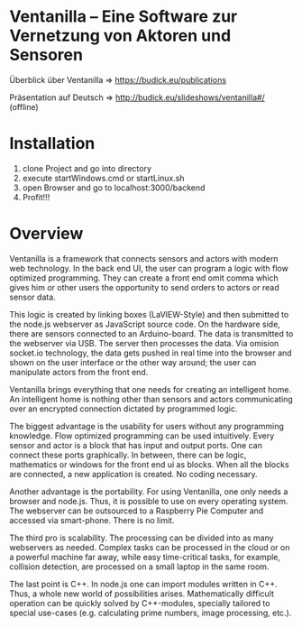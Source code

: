 Ventanilla – Eine Software zur Vernetzung von Aktoren und Sensoren
===============================================

Überblick über Ventanilla => https://budick.eu/publications

Präsentation auf Deutsch => http://budick.eu/slideshows/ventanilla#/ (offline)

Installation
========
1. clone Project and go into directory
2. execute startWindows.cmd or startLinux.sh
3. open Browser and go to localhost:3000/backend
4. Profit!!!

Overview
========

Ventanilla is a framework that connects sensors and actors with modern web technology. 
In the back end UI, the user can program a logic with flow optimized programming. They can create a front end omit comma which gives him or other users the opportunity to send orders to actors or read sensor data.

This logic is created by linking boxes (LaVIEW-Style) and then submitted to the node.js webserver as JavaScript source code. 
On the hardware side, there are sensors connected to an Arduino-board. The data is transmitted to the webserver via USB. The server then processes the data.
Via omision socket.io technology, the data gets pushed in real time into the browser and shown on the user interface or the other way around; the user can manipulate actors from the front end.

Ventanilla brings everything that one needs for creating an intelligent home. An intelligent home is nothing other than sensors and actors communicating over an encrypted connection dictated by programmed logic.

The biggest advantage is the usability for users without any programming knowledge. Flow optimized programming can be used intuitively. Every sensor and actor is a block that has input and output ports. One can connect these ports graphically. In between, there can be logic, mathematics or windows for the front end ui as blocks. When all the blocks are connected, a new application is created. No coding necessary.

Another advantage is the portability. For using Ventanilla, one only needs a browser and node.js. Thus, it is possible to use on every operating system. The webserver can be outsourced to a Raspberry Pie Computer and accessed via smart-phone. There is no limit.

The third pro is scalability. The processing can be divided into as many webservers as needed.
Complex tasks can be processed in the cloud or on a powerful machine far away, while easy time-critical tasks, for example, collision detection, are processed on a small laptop in the same room.

The last point is C++. In node.js one can import modules written in C++. Thus, a whole new world of possibilities arises. Mathematically difficult operation can be quickly solved by C++-modules, specially tailored to special use-cases (e.g. calculating prime numbers, image processing, etc.).



